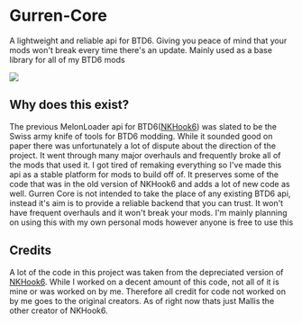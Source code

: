 # Gurren-Core
A lightweight and reliable api for BTD6. Giving you peace of mind that your mods won't break every time there's an update. Mainly used as a base library for all of my BTD6 mods

![](https://staticdelivery.nexusmods.com/mods/3417/images/28/28-1606708479-1944224536.png)


## Why does this exist?
The previous MelonLoader api for BTD6([NKHook6](https://github.com/TDToolbox/NKHook6)) was slated to be the Swiss army knife of tools for BTD6 modding. While it sounded good on paper there was unfortunately a lot of dispute about the direction of the project. It went through many major overhauls and frequently broke all of the mods that used it. I got tired of remaking everything so I've made this api as a stable platform for mods to build off of. It preserves some of the code that was in the old version of NKHook6 and adds a lot of new code as well. Gurren Core is not intended to take the place of any existing BTD6 api, instead it's aim is to provide a reliable backend that you can trust. It won't have frequent overhauls and it won't break your mods. I'm mainly planning on using this with my own personal mods however anyone is free to use this

## Credits
A lot of the code in this project was taken from the depreciated version of [NKHook6](https://github.com/TDToolbox/NKHook6). While I worked on a decent amount of this code, not all of it is mine or was worked on by me. Therefore all credit for code not worked on by me goes to the original creators. As of right now thats just Mallis the other creator of NKHook6.

